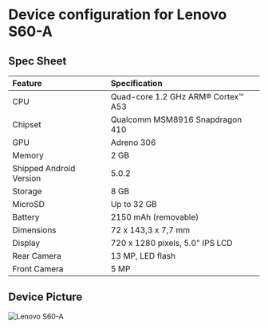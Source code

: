# Device configuration for Lenovo S60-A

## Spec Sheet

| Feature                 | Specification                     |
| :---------------------- | :-------------------------------- |
| CPU                     | Quad-core 1.2 GHz ARM® Cortex™ A53|
| Chipset                 | Qualcomm MSM8916 Snapdragon 410   |
| GPU                     | Adreno 306                        |
| Memory                  | 2 GB                              |
| Shipped Android Version | 5.0.2                             |
| Storage                 | 8 GB                              |
| MicroSD                 | Up to 32 GB                       |
| Battery                 | 2150 mAh (removable)              |
| Dimensions              | 72 x 143,3 x 7,7 mm               |
| Display                 | 720 x 1280 pixels, 5.0" IPS LCD   |
| Rear Camera             | 13 MP, LED flash                  |
| Front Camera            | 5 MP                              |

## Device Picture

![Lenovo S60-A](https://fdn2.gsmarena.com/vv/pics/lenovo/lenovo-s60-1.jpg "Lenovo S60")

